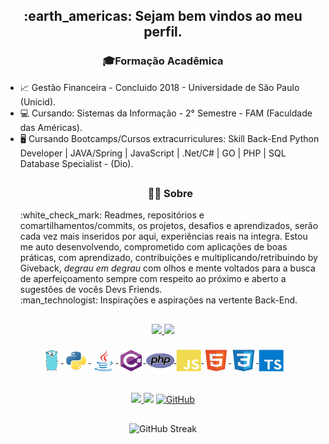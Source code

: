 <div align="center">
<h2>​:earth_americas:  Sejam bem vindos ao meu perfil.</h2>
<h3> 🎓Formação Acadêmica </h3>
<div align="left">
    
- :chart_with_upwards_trend: Gestão Financeira - Concluido 2018 - Universidade de São Paulo (Unicid).
- :computer: Cursando: Sistemas da Informação - 2° Semestre - FAM (Faculdade das Américas).
- :desktop_computer: Cursando Bootcamps/Cursos extracurriculures: Skill Back-End Python Developer | JAVA/Spring | JavaScript | .Net/C# | GO | PHP | SQL Database     Specialist - (Dio).
   ##
  <div align="center"> 
  <h3>👩‍💻 Sobre </h3>
  <div align="left">
   :white_check_mark:  Readmes, repositórios e comartilhamentos/commits, os projetos, desafios e aprendizados, serão cada vez mais inseridos por aqui, experiências        reais  na integra. Estou me auto desenvolvendo, comprometido com aplicações de boas práticas, com aprendizado, contribuições e multiplicando/retribuindo by         Giveback, <i>degrau em degrau</i> com olhos e mente voltados para a busca de aperfeiçoamento sempre com respeito ao próximo e aberto a sugestões de vocês Devs Friends.
   <div align="left">
   :man_technologist:  Inspirações e aspirações na vertente Back-End.
             
 ##
<div align="center">
<div align="center">
<div align="center">
    <div align="center">
             <a href="https://github.com/ARLY-LC-JUNIOR">
  <img height="180em" src="https://github-readme-stats.vercel.app/api?username=ARLY-LC-JUNIOR&hide=contribs&show_icons=true&theme=vue-dark&show&include_all_commits=true&count_private=true"/>
   <img height="180em" src="https://github-readme-stats.vercel.app/api/top-langs/?username=ARLY-LC-JUNIOR&layout=compact&langs_count=7&theme=vue-dark&show"/>
</div>

<div>
</div>
        </div>
<div style="display: inline_block"><br>
<img align="center" alt="ARLY-Go" height="35" width="30" src="https://raw.githubusercontent.com/devicons/devicon/master/icons/go/go-original.svg">
<img align="center" alt="ARLY-Python" height="35" width="40" src="https://raw.githubusercontent.com/devicons/devicon/master/icons/python/python-original.svg">
<img align="center" alt="ARLY-java" height="35" width="40" src="https://raw.githubusercontent.com/devicons/devicon/master/icons/java/java-original.svg">
<img align="center" alt="ARLY-Csharp" height="35" width="40" src="https://raw.githubusercontent.com/devicons/devicon/master/icons/csharp/csharp-original.svg">
<img align="center" alt="ARLY-PHP" height="45" width="45" src="https://raw.githubusercontent.com/devicons/devicon/master/icons/php/php-original.svg">
<img align="center" alt="ARLY-Js" height="35" width="40"src="https://raw.githubusercontent.com/devicons/devicon/master/icons/javascript/javascript-plain.svg">
<img align="center" alt="ARLY-HTML" height="35" width="40" src="https://raw.githubusercontent.com/devicons/devicon/master/icons/html5/html5-original.svg">
<img align="center" alt="ARLY-CSS" height="35" width="40" src="https://raw.githubusercontent.com/devicons/devicon/master/icons/css3/css3-original.svg">
<img align="center" alt="ARLY-Ts" height="35" width="40" src="https://raw.githubusercontent.com/devicons/devicon/master/icons/typescript/typescript-plain.svg">

##
<a href = "mailto:arly.lcj@gmail.com"><img src="https://img.shields.io/badge/-Gmail-%23333?style=for-the-badge&logo=gmail&logoColor=blue" destino ="_blank">
<a href="https://www.linkedin.com/in/arly-júnior-a2ab49182" target="_blank"><img src="https://img.shields.io/badge/-LinkedIn-%230077B5?style=for-the-badge&logo=linkedin&logoColor=white" target="_blank"></a> 
</a>
<a href="https://github.com/ARLY-LC-JUNIOR">
<img src="https://custom-icon-badges.demolab.com/badge/GitHub-100000?style=for-the-badge&logo=github&logoColor=white" alt="GitHub"/>
</a>
##
![GitHub Streak](https://streak-stats.demolab.com?user=ARLY-LC-JUNIOR&theme=blueberry&hide_border=falso&locale=pt-br&mode=weekly)
           
  
